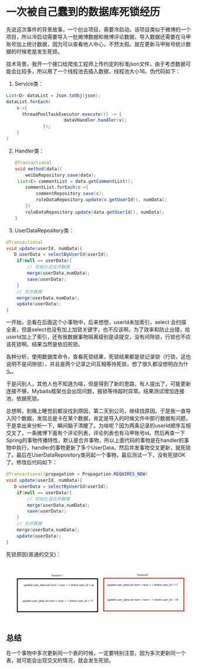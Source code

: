 # 一次被自己蠢到的数据库死锁经历

先说这次事件的背景故事，一个创业项目，需要冷启动。该项目类似于微博的一个项目，所以冷启动需要导入一批微博数据和微博评论数据，导入数据还需要在马甲账号加上统计数据，因为可以查看他人中心，不然太假。就在更新马甲账号统计数据的时候老是发生死锁。

技术背景，我开一个接口给爬虫工程师上传约定的标准json文件，由于考虑数据可能会比较多，所以用了一个线程池去插入数据，线程池大小16。伪代码如下：

1. Service类：
  ```java
  List<D> dataList = Json.toObj(json);
  dataList.forEach(
      v->{
        threadPoolTaskExecutor.execute(() -> {
                        dataVHandler.handler(v);
                });  
      }
  )
  ```

2. Handler类：

   ```java
   @Transactional
   void method(data){
       weiboRepository.save(data);
   	List<C> commentList = data.getCommentList();
       commentList.forEach(c->{
           commentRepository.save(c);
           roleDataRepository.update(c.getUserId(), numData);
       })
       roleDataRepository.update(data.getUserId(), numData);
   }
   
   ```

1.  UserDataRepository类：

```java
@Transactional
void update(userId, numData){
   D userData = selectByUserId(userId);
    if(null == userData){
        // 初始化且合并数据
        merge(userData,numData);
        save(userData);
    }
    // 合并数据
    merge(userData,numData);
    update(userData);
}
```

一开始，总看在后面这个小事物中，后来想想，userId未加索引，select 会扫描全表，但是select也没有加上加锁关键字，也不应该啊，为了效率和防止出错，给userId加上了索引，还有我数据事物隔离级别是读提交，没有间隙锁，行锁也不应该死锁啊。结果当然是依旧死锁。

各种分析，使用数据库命令，查看死锁结果，死锁结果都是锁记录锁（行锁，这也说明不是间隙锁），并且是两个记录之间互相等待死锁，想了很久都没想明白为什么。

于是问别人，其他人也不知道为啥，但是得到了新的思路，有人提出了，可能更新连接不够，Mybaits框架也会出现问题，报锁等待超时异常。结果测试增加连接池，依据死锁。

总想啊，到晚上睡觉前都没找到原因，第二天到公司，继续找原因，于是我一直导入同个数据，发现总是卡在某个数据，肯定是导入的时候文件中那行数据有问题，于是拿出来分析一下，瞬间脑子清醒了。为啥呢？因为两条记录的userId顺序互相交叉了，一条微博下面有个评论列表，评论列表也有马甲账号id。然后再查一下Spring的事物传播特性，默认是合并事物，所以上面代码的事物是在handler的事物中执行，handler的事物更新了多个UserData，然后并发事物交叉更新，就死锁了。最后在UserDataRepository类另起一个事物，最后测试一下，没有死锁OK了。修改后代码如下：

```java
@Transactional(propagation = Propagation.REQUIRES_NEW)
void update(userId, numData){
   D userData = selectByUserId(userId);
    if(null == userData){
        // 初始化且合并数据
        merge(userData,numData);
        save(userData);
    }
    // 合并数据
    merge(userData,numData);
    update(userData);
}
```

死锁原因(普通的交叉)：

![1584695993008](./assets/1584695993008.png)

##		总结

在一个事物中多次更新同一个表的时候，一定要特别注意，因为多次更新同一个表，就可能会出现交叉的情况，就会发生死锁。



[参考]: https://www.cnblogs.com/micrari/p/8831834.html	"GC Ergonomics间接引发的锁等待超时问题排查分析"
[参考]: https://www.jianshu.com/p/606de826a203	"记spring事务传播机制引发连接池死锁问题及解决方案"
[参考]: https://cloud.tencent.com/developer/article/1058715	"Mybatis-update - 数据库死锁 - 获取数据库连接池等待"

